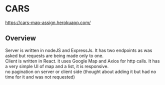 # CARS

https://cars-map-assign.herokuapp.com/

## Overview
Server is written in nodeJS and ExpressJs. It has two endpoints as was asked but requests are being made only to one.  
  Client is written in React. it uses Google Map and Axios for http calls.
  It has a very simple UI of map and a list, it is responsive.   
  no pagination on server or client side (thought about adding it but had no time for it and was not requested)
  






